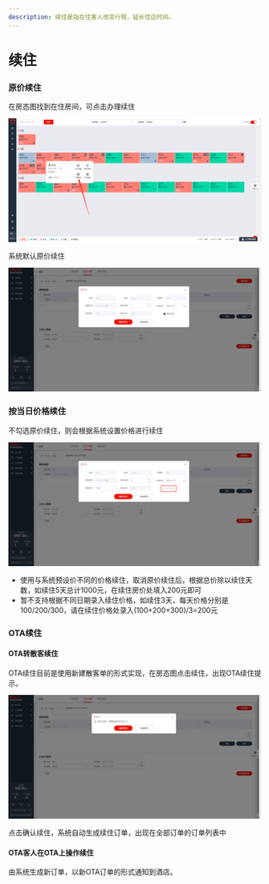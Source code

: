 ```yaml
---
description: 续住是指在住客人改变行程，延长住店时间。
---
```


# 续住

### 原价续住

在房态图找到在住房间，可点击办理续住

![&#x70B9;&#x51FB;&#x529E;&#x7406;&#x7EED;&#x4F4F;](../../.gitbook/assets/image%20%28208%29.png)

系统默认原价续住

![&#x9009;&#x62E9;&#x7EED;&#x4F4F;&#x65F6;&#x95F4;&#xFF0C;&#x70B9;&#x51FB;&#x786E;&#x5B9A;&#x7EED;&#x4F4F;&#x5373;&#x53EF;](../../.gitbook/assets/image%20%28101%29.png)

### 按当日价格续住

不勾选原价续住，则会根据系统设置价格进行续住

![&#x53D6;&#x6D88;&#x52FE;&#x9009;&#x539F;&#x4EF7;&#x7EED;&#x4F4F;&#xFF0C;&#x6839;&#x636E;&#x7CFB;&#x7EDF;&#x9884;&#x8BBE;&#x4EF7;&#x683C;&#x8FDB;&#x884C;&#x7EED;&#x4F4F;](../../.gitbook/assets/image%20%2878%29.png)

* 使用与系统预设价不同的价格续住，取消原价续住后，根据总价除以续住天数，如续住5天总计1000元，在续住房价处填入200元即可
* 暂不支持根据不同日期录入续住价格，如续住3天，每天价格分别是100/200/300，请在续住价格处录入\(100+200+300\)/3=200元

### OTA续住

#### OTA转散客续住

OTA续住目前是使用新建散客单的形式实现，在房态图点击续住，出现OTA续住提示。

![OTA&#x7EED;&#x4F4F;](../../.gitbook/assets/image%20%2861%29.png)

点击确认续住，系统自动生成续住订单，出现在全部订单的订单列表中

#### OTA客人在OTA上操作续住

由系统生成新订单，以新OTA订单的形式通知到酒店。

  




